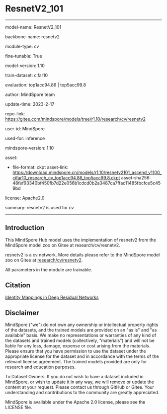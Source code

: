 # ResnetV2_101

---

model-name: ResnetV2_101

backbone-name: resnetv2

module-type: cv

fine-tunable: True

model-version: 1.10

train-dataset: cifar10

evaluation: top1acc94.86 | top5acc99.8

author: MindSpore team

update-time: 2023-2-17

repo-link: <https://gitee.com/mindspore/models/tree/r1.10/research/cv/resnetv2>

user-id: MindSpore

used-for: inference

mindspore-version: 1.10

asset:

-
    file-format: ckpt
    asset-link: <https://download.mindspore.cn/models/r1.10/resnetv2101_ascend_v1100_cifar10_research_cv_top1acc94.86_top5acc99.8.ckpt>
    asset-sha256: 48fef93340bf450fb7d22e056b1cdcd0b2a3487ca7ffac11485fbcfce5c459bd

license: Apache2.0

summary: resnetv2 is used for cv

---

## Introduction

This MindSpore Hub model uses the implementation of resnetv2 from the MindSpore model zoo on Gitee at research/cv/resnetv2.

resnetv2 is a cv network. More details please refer to the MindSpore model zoo on Gitee at [research/cv/resnetv2](https://gitee.com/mindspore/models/blob/r1.10/research/cv/resnetv2/README_CN.md).

All parameters in the module are trainable.

## Citation

[Identity Mappings in Deep Residual Networks](https://arxiv.org/pdf/1603.05027.pdf)

## Disclaimer

MindSpore ("we") do not own any ownership or intellectual property rights of the datasets, and the trained models are provided on an "as is" and "as available" basis. We make no representations or warranties of any kind of the datasets and trained models (collectively, “materials”) and will not be liable for any loss, damage, expense or cost arising from the materials. Please ensure that you have permission to use the dataset under the appropriate license for the dataset and in accordance with the terms of the relevant license agreement. The trained models provided are only for research and education purposes.

To Dataset Owners: If you do not wish to have a dataset included in MindSpore, or wish to update it in any way, we will remove or update the content at your request. Please contact us through GitHub or Gitee. Your understanding and contributions to the community are greatly appreciated.

MindSpore is available under the Apache 2.0 license, please see the LICENSE file.
